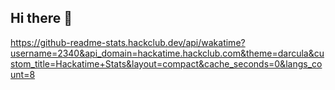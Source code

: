 ## Hi there 👋
https://github-readme-stats.hackclub.dev/api/wakatime?username=2340&api_domain=hackatime.hackclub.com&theme=darcula&custom_title=Hackatime+Stats&layout=compact&cache_seconds=0&langs_count=8
<!--https://github-readme-stats.hackclub.dev/api/wakatime?username=2340&api_domain=hackatime.hackclub.com&theme=darcula&custom_title=Hackatime+Stats&layout=compact&cache_seconds=0&langs_count=8
**rawatshahab/rawatshahab** is a ✨ _special_ ✨ repository because its `README.md` (this file) appears on your GitHub profile.

Here are some ideas to get you started:

- 🔭 I’m currently working on ...
- 🌱 I’m currently learning ...
- 👯 I’m looking to collaborate on ...
- 🤔 I’m looking for help with ...
- 💬 Ask me about ...
- 📫 How to reach me: ...
- 😄 Pronouns: ...
- ⚡ Fun fact: ...
-->

